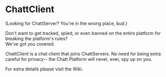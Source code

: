 # ChattClient
(Looking for ChattServer? You're in the wrong place, bud.)

Don't want to get tracked, spied, or even banned on the entire platform for breaking the platform's rules?\
We've got you covered.

ChattClient is a chat client that joins ChattServers.
No need for being extra careful for privacy-- the Chatt Platform will never, ever, spy up on you.

For extra details please visit the Wiki.
